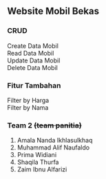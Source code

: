 ## Website Mobil Bekas

### CRUD
Create Data Mobil <br>
Read Data Mobil <br>
Update Data Mobil  <br>
Delete Data Mobil <br>

### Fitur Tambahan
Filter by Harga <br>
Filter by Nama <br>

### Team 2 ~~(team panitia)~~
1. Amala Nanda Ikhlasulkhaq <br>
2. Muhammad Alif Naufaldo <br>
3. Prima Widiani <br>
4. Shaqila Thurfa <br>
5. Zaim Ibnu Alfarizi  <br>

